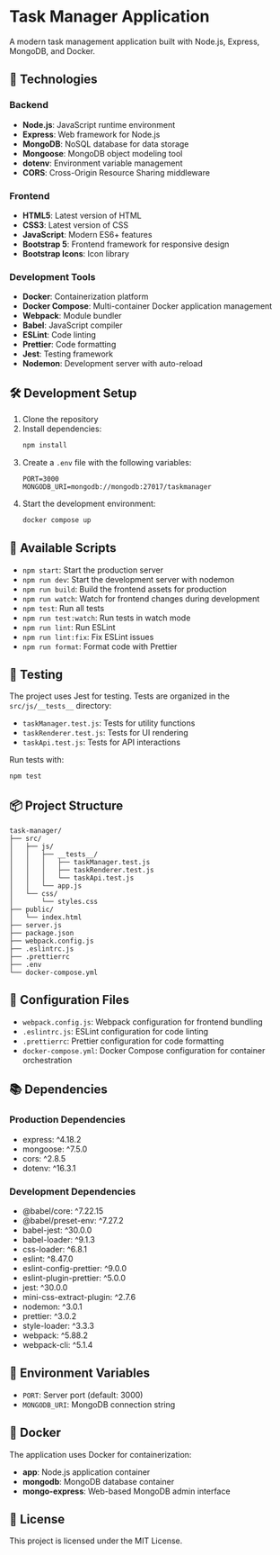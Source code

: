 # Task Manager Application

A modern task management application built with Node.js, Express, MongoDB, and Docker.

## 🚀 Technologies

### Backend
- **Node.js**: JavaScript runtime environment
- **Express**: Web framework for Node.js
- **MongoDB**: NoSQL database for data storage
- **Mongoose**: MongoDB object modeling tool
- **dotenv**: Environment variable management
- **CORS**: Cross-Origin Resource Sharing middleware

### Frontend
- **HTML5**: Latest version of HTML
- **CSS3**: Latest version of CSS
- **JavaScript**: Modern ES6+ features
- **Bootstrap 5**: Frontend framework for responsive design
- **Bootstrap Icons**: Icon library

### Development Tools
- **Docker**: Containerization platform
- **Docker Compose**: Multi-container Docker application management
- **Webpack**: Module bundler
- **Babel**: JavaScript compiler
- **ESLint**: Code linting
- **Prettier**: Code formatting
- **Jest**: Testing framework
- **Nodemon**: Development server with auto-reload

## 🛠️ Development Setup

1. Clone the repository
2. Install dependencies:
   ```bash
   npm install
   ```
3. Create a `.env` file with the following variables:
   ```
   PORT=3000
   MONGODB_URI=mongodb://mongodb:27017/taskmanager
   ```
4. Start the development environment:
   ```bash
   docker compose up
   ```

## 📝 Available Scripts

- `npm start`: Start the production server
- `npm run dev`: Start the development server with nodemon
- `npm run build`: Build the frontend assets for production
- `npm run watch`: Watch for frontend changes during development
- `npm test`: Run all tests
- `npm run test:watch`: Run tests in watch mode
- `npm run lint`: Run ESLint
- `npm run lint:fix`: Fix ESLint issues
- `npm run format`: Format code with Prettier

## 🧪 Testing

The project uses Jest for testing. Tests are organized in the `src/js/__tests__` directory:

- `taskManager.test.js`: Tests for utility functions
- `taskRenderer.test.js`: Tests for UI rendering
- `taskApi.test.js`: Tests for API interactions

Run tests with:
```bash
npm test
```

## 📦 Project Structure

```
task-manager/
├── src/
│   ├── js/
│   │   ├── __tests__/
│   │   │   ├── taskManager.test.js
│   │   │   ├── taskRenderer.test.js
│   │   │   └── taskApi.test.js
│   │   └── app.js
│   └── css/
│       └── styles.css
├── public/
│   └── index.html
├── server.js
├── package.json
├── webpack.config.js
├── .eslintrc.js
├── .prettierrc
├── .env
└── docker-compose.yml
```

## 🔧 Configuration Files

- `webpack.config.js`: Webpack configuration for frontend bundling
- `.eslintrc.js`: ESLint configuration for code linting
- `.prettierrc`: Prettier configuration for code formatting
- `docker-compose.yml`: Docker Compose configuration for container orchestration

## 📚 Dependencies

### Production Dependencies
- express: ^4.18.2
- mongoose: ^7.5.0
- cors: ^2.8.5
- dotenv: ^16.3.1

### Development Dependencies
- @babel/core: ^7.22.15
- @babel/preset-env: ^7.27.2
- babel-jest: ^30.0.0
- babel-loader: ^9.1.3
- css-loader: ^6.8.1
- eslint: ^8.47.0
- eslint-config-prettier: ^9.0.0
- eslint-plugin-prettier: ^5.0.0
- jest: ^30.0.0
- mini-css-extract-plugin: ^2.7.6
- nodemon: ^3.0.1
- prettier: ^3.0.2
- style-loader: ^3.3.3
- webpack: ^5.88.2
- webpack-cli: ^5.1.4

## 🔐 Environment Variables

- `PORT`: Server port (default: 3000)
- `MONGODB_URI`: MongoDB connection string

## 🐳 Docker

The application uses Docker for containerization:

- **app**: Node.js application container
- **mongodb**: MongoDB database container
- **mongo-express**: Web-based MongoDB admin interface

## 📄 License

This project is licensed under the MIT License. 